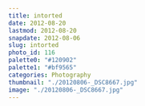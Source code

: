 ```yaml
---
title: intorted
date: 2012-08-20
lastmod: 2012-08-20
snapdate: 2012-08-06
slug: intorted
photo_id: 116
palette0: "#120902"
palette1: "#bf9565"
categories: Photography
thumbnail: "./20120806-_DSC8667.jpg"
image: "./20120806-_DSC8667.jpg"
---
```

